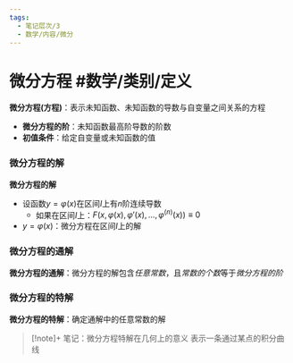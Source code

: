 ```yaml
---
tags:
  - 笔记层次/3
  - 数学/内容/微分
---
```


# 微分方程 #数学/类别/定义 


**微分方程(方程)**：表示未知函数、未知函数的导数与自变量之间关系的方程
- **微分方程的阶**：未知函数最高阶导数的阶数
- **初值条件**：给定自变量或未知函数的值

### 微分方程的解

**微分方程的解**
- 设函数$y=\varphi(x)$在区间$I$上有$n$阶连续导数
	- 如果在区间$I$上：$F(x,\varphi(x),\varphi'(x),\dots,\varphi^{(n)}(x)) \equiv 0$
- $y=\varphi(x)$：微分方程在区间$I$上的解

### 微分方程的通解

**微分方程的通解**：微分方程的解包含*任意常数*，且*常数的个数*等于*微分方程的阶*

### 微分方程的特解

**微分方程的特解**：确定通解中的任意常数的解

>[!note]+  笔记：微分方程特解在几何上的意义
> 表示一条通过某点的积分曲线